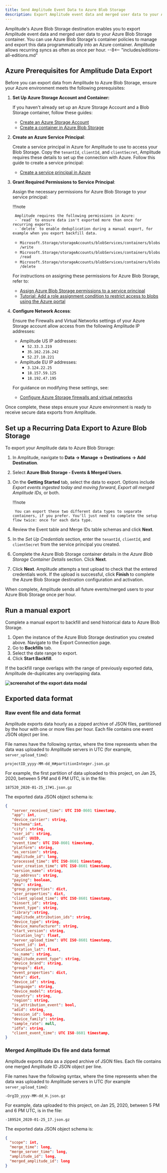 ```yaml
---
title: Send Amplitude Event Data to Azure Blob Storage
description: Export Amplitude event data and merged user data to your Azure Blob Storage container.
---
```


Amplitude's Azure Blob Storage destination enables you to export Amplitude event data and merged user data to your Azure Blob Storage container. You can use Azure Blob Storage's container policies to manage and export this data programmatically into an Azure container. Amplitude allows recurring syncs as often as once per hour.
--8<-- "includes/editions-all-editions.md"

## Azure Prerequisites for Amplitude Data Export

Before you can export data from Amplitude to Azure Blob Storage, ensure your Azure environment meets the following prerequisites:

1. **Set Up Azure Storage Account and Container:**

    If you haven't already set up an Azure Storage Account and a Blob Storage container, follow these guides:

    - [Create an Azure Storage Account](https://docs.microsoft.com/en-us/azure/storage/common/storage-account-create)
    - [Create a container in Azure Blob Storage](https://docs.microsoft.com/en-us/azure/storage/blobs/storage-quickstart-blobs-portal)

2. **Create an Azure Service Principal**:

    Create a service principal in Azure for Amplitude to use to access your Blob Storage. Copy the `tenantId`, `clientId`, and `clientSecret`, Amplitude requires these details to set up the connection with Azure. Follow this guide to create a service principal:

    - [Create a service principal in Azure](https://docs.microsoft.com/en-us/azure/active-directory/develop/howto-create-service-principal-portal)

3. **Grant Required Permissions to Service Principal**:

    Assign the necessary permissions for Azure Blob Storage to your service principal:

    !!!note
       
        Amplitude requires the following permissions in Azure:
        - `read` to ensure data isn't exported more than once for recurring exports.
        - `delete` to enable deduplication during a manual export, for example when you export backfill data.

    - `Microsoft.Storage/storageAccounts/blobServices/containers/blobs/write`
    - `Microsoft.Storage/storageAccounts/blobServices/containers/blobs/read`
    - `Microsoft.Storage/storageAccounts/blobServices/containers/blobs/delete`

    For instructions on assigning these permissions for Azure Blob Storage, refer to:

    - [Assign Azure Blob Storage permissions to a service principal](https://docs.microsoft.com/en-us/azure/storage/common/storage-auth-aad-rbac-portal)
    - [Tutorial: Add a role assignment condition to restrict access to blobs using the Azure portal](https://learn.microsoft.com/en-us/azure/storage/blobs/storage-auth-abac-portal)

4. **Configure Network Access**:

    Ensure the Firewalls and Virtual Networks settings of your Azure Storage account allow access from the following Amplitude IP addresses:

    - Amplitude US IP addresses:
        - `52.33.3.219`
        - `35.162.216.242`
        - `52.27.10.221`
    - Amplitude EU IP addresses:
        - `3.124.22.25`
        - `18.157.59.125`
        - `18.192.47.195`

    For guidance on modifying these settings, see:

    - [Configure Azure Storage firewalls and virtual networks](https://docs.microsoft.com/en-us/azure/storage/common/storage-network-security)

Once complete, these steps ensure your Azure environment is ready to receive secure data exports from Amplitude.


## Set up a Recurring Data Export to Azure Blob Storage

To export your Amplitude data to Azure Blob Storage:

1. In Amplitude, navigate to **Data -> Manage -> Destinations -> Add Destination**.
2. Select **Azure Blob Storage - Events & Merged Users**.
3. On the **Getting Started** tab, select the data to export. Options include *Export events ingested today and moving forward*, *Export all merged Amplitude IDs*, or both.

    !!!note

        You can export these two different data types to separate containers, if you prefer. You'll just need to complete the setup flow twice: once for each data type.

4. Review the Event table and Merge IDs table schemas and click **Next**.
5. In the *Set Up Credentials* section, enter the `tenantId`, `clientId`, and `clientSecret` from the service principal you created.
6. Complete the Azure Blob Storage container details in the *Azure Blob Storage Container Details* section. Click **Next**.
7. Click **Next**. Amplitude attempts a test upload to check that the entered credentials work. If the upload is successful, click **Finish** to complete the Azure Blob Storage destination configuration and activation.

When complete, Amplitude sends all future events/merged users to your Azure Blob Storage once per hour.

## Run a manual export

Complete a manual export to backfill and send historical data to Azure Blob Storage.

1. Open the instance of the Azure Blob Storage destination you created above. Navigate to the Export Connection page.
2. Go to **Backfills** tab.
3. Select the date range to export.
4. Click **Start Backfill**.

If the backfill range overlaps with the range of previously exported data, Amplitude de-duplicates any overlapping data.

**![screenshot of the export data modal](../../assets/images/integrations-gcs-export-manual-export.png)**

## Exported data format

### Raw event file and data format

Amplitude exports data hourly as a zipped archive of JSON files, partitioned by the hour with one or more files per hour. Each file contains one event JSON object per line.

File names have the following syntax, where the time represents when the data was uploaded to Amplitude servers in UTC (for example, `server_upload_time`):

`projectID_yyyy-MM-dd_H#partitionInteger.json.gz`

For example, the first partition of data uploaded to this project, on Jan 25, 2020, between 5 PM and 6 PM UTC, is in the file:

`187520_2020-01-25_17#1.json.gz`

The exported data JSON object schema is:

```json
{
   "server_received_time": UTC ISO-8601 timestamp,
   "app": int,
   "device_carrier": string,
   "$schema":int,
   "city": string,
   "user_id": string,
   "uuid": UUID,
   "event_time": UTC ISO-8601 timestamp,
   "platform": string,
   "os_version": string,
   "amplitude_id": long,
   "processed_time": UTC ISO-8601 timestamp,
   "user_creation_time": UTC ISO-8601 timestamp,
   "version_name": string,
   "ip_address": string,
   "paying": boolean,
   "dma": string,
   "group_properties": dict,
   "user_properties": dict,
   "client_upload_time": UTC ISO-8601 timestamp,
   "$insert_id": string,
   "event_type": string,
   "library":string,
   "amplitude_attribution_ids": string,
   "device_type": string,
   "device_manufacturer": string,
   "start_version": string,
   "location_lng": float,
   "server_upload_time": UTC ISO-8601 timestamp,
   "event_id": int,
   "location_lat": float,
   "os_name": string,
   "amplitude_event_type": string,
   "device_brand": string,
   "groups": dict,
   "event_properties": dict,
   "data": dict,
   "device_id": string,
   "language": string,
   "device_model": string,
   "country": string,
   "region": string,
   "is_attribution_event": bool,
   "adid": string,
   "session_id": long,
   "device_family": string,
   "sample_rate": null,
   "idfa": string,
   "client_event_time": UTC ISO-8601 timestamp,
}
```

### Merged Amplitude IDs file and data format

Amplitude exports data as a zipped archive of JSON files. Each file contains one merged Amplitude ID JSON object per line.

File names have the following syntax, where the time represents when the data was uploaded to Amplitude servers in UTC (for example `server_upload_time`):

`-OrgID_yyyy-MM-dd_H.json.gz`

For example, data uploaded to this project, on Jan 25, 2020, between 5 PM and 6 PM UTC, is in the file:

`-189524_2020-01-25_17.json.gz`

The exported data JSON object schema is:

```json
{
  "scope": int,
  "merge_time": long,
  "merge_server_time": long,
  "amplitude_id": long,
  "merged_amplitude_id": long
}
```
